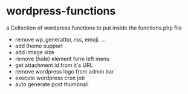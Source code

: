 # wordpress-functions
a Collection of wordpress functions to put inside the functions.php file

- remove wp_generattor, rss, emoji, ...
- add theme support
- add iimage size
- remove (hide) element form left menu
- get attachment id from it's URL
- remove wordpress logo from admin bar
- execute wordpress cron job
- auto generate post thumbnail
